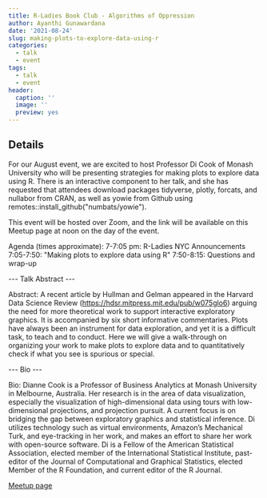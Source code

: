 ```yaml
---
title: R-Ladies Book Club - Algorithms of Oppression
author: Ayanthi Gunawardana
date: '2021-08-24'
slug: making-plots-to-explore-data-using-r
categories:
  - talk
  - event
tags:
  - talk
  - event
header:
  caption: ''
  image: ''
  preview: yes
---
```


## Details

For our August event, we are excited to host Professor Di Cook of Monash University who will be presenting strategies for making plots to explore data using R. There is an interactive component to her talk, and she has requested that attendees download packages tidyverse, plotly, forcats, and nullabor from CRAN, as well as yowie from Github using remotes::install_github("numbats/yowie").

This event will be hosted over Zoom, and the link will be available on this Meetup page at noon on the day of the event.

Agenda (times approximate):
7-7:05 pm: R-Ladies NYC Announcements
7:05-7:50: "Making plots to explore data using R"
7:50-8:15: Questions and wrap-up

--- Talk Abstract ---

Abstract: A recent article by Hullman and Gelman appeared in the Harvard Data Science Review (https://hdsr.mitpress.mit.edu/pub/w075glo6) arguing the need for more theoretical work to support interactive exploratory graphics. It is accompanied by six short informative commentaries. Plots have always been an instrument for data exploration, and yet it is a difficult task, to teach and to conduct. Here we will give a walk-through on organizing your work to make plots to explore data and to quantitatively check if what you see is spurious or special.


--- Bio ---

Bio: Dianne Cook is a Professor of Business Analytics at Monash University in Melbourne, Australia. Her research is in the area of data visualization, especially the visualization of high-dimensional data using tours with low-dimensional projections, and projection pursuit. A current focus is on bridging the gap between exploratory graphics and statistical inference. Di utilizes technology such as virtual environments, Amazon’s Mechanical Turk, and eye-tracking in her work, and makes an effort to share her work with open-source software. Di is a Fellow of the American Statistical Association, elected member of the International Statistical Institute, past-editor of the Journal of Computational and Graphical Statistics, elected Member of the R Foundation, and current editor of the R Journal.


[Meetup page](https://www.meetup.com/rladies-newyork/events/280162747/)